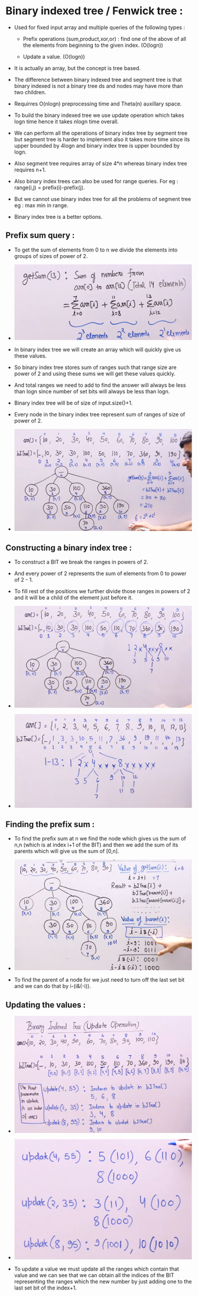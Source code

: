 # Binary indexed tree / Fenwick tree :

* Used for fixed input array and multiple queries of the following types : 
    * Prefix operations (sum,product,xor,or) : find one of the above of all the elements from beginning to the given index. (O(logn))

    * Update a value. (O(logn))

* It is actually an array, but the concept is tree based.

* The difference between binary indexed tree and segment tree is that binary indexed is not a binary tree ds and nodes may have more than two children.

* Requirres O(nlogn) preprocessing time and Theta(n) auxillary space.

* To build the binary indexed tree we use update operation which takes logn time hence it takes nlogn time overall.

* We can perform all the operations of binary index tree by segment tree but segment tree is harder to implement also it takes more time since its upper bounded by 4logn and binary index tree is upper bounded by logn.

* Also segment tree requires array of size 4*n whereas binary index tree requires n+1.

* Also binary index trees can also be used for range queries. For eg : range(i,j) = prefix(i)-prefix(j).

* But we cannot use binary index tree for all the problems of segment tree eg : max min in range.

* Binary index tree is a better options.

## Prefix sum query :

* To get the sum of elements from 0 to n we divide the elements into groups of sizes of power of 2.

* ![](2022-09-02-09-51-30.png)

* In binary index tree we will create an array which will quickly give us these values. 

* So binary index tree stores sum of ranges such that range size are power of 2 and using these sums we will get these values quickly.

* And total ranges we need to add to find the answer will always be less than logn since number of set bits will always be less than logn.

* Binary index tree will be of size of input.size()+1.

* Every node in the binary index tree represent sum of  ranges of size of power of 2.

* ![](2022-09-02-09-57-08.png)

## Constructing a binary index tree :

* To construct a BIT we break the ranges in powers of 2.

* And every power of 2 represents the sum of elements from 0 to power of 2 - 1.

* To fill rest of the positions we further divide those ranges in powers of 2 and it will be a child of the element just before it.

* ![](2022-09-02-10-02-57.png)

* ![](2022-09-02-10-08-22.png)

## Finding the prefix sum :

* To find the prefix sum at n we find the node which gives us the sum of n,n (which is at index i+1 of the BIT) and then we add the sum of its parents which will give us the sum of [0,n].

* ![](2022-09-02-10-23-06.png)

* To find the parent of a node for we just need to turn off the last set bit and we can do that by i-(i&(-i)).

## Updating the values :

* ![](2022-09-02-13-26-39.png)

* ![](2022-09-02-13-27-05.png)

* To update a value we must update all the ranges which contain that value and we can see that we can obtain all the indices of the BIT representing the ranges which the new number by just adding one to the last set bit of the index+1.





